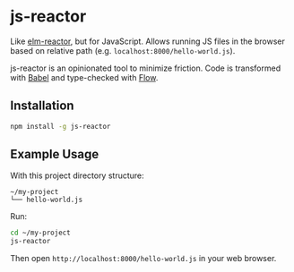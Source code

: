 # js-reactor

Like [elm-reactor](https://github.com/elm-lang/elm-reactor), but for JavaScript. Allows running JS files in the browser based on relative path (e.g. `localhost:8000/hello-world.js`).

js-reactor is an opinionated tool to minimize friction. Code is transformed with [Babel](https://babeljs.io) and type-checked with [Flow](http://flowtype.org).

## Installation

```bash
npm install -g js-reactor
```

## Example Usage

With this project directory structure:

```
~/my-project
└── hello-world.js
```

Run:

```bash
cd ~/my-project
js-reactor
```

Then open `http://localhost:8000/hello-world.js` in your web browser.
